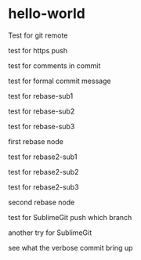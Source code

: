 # hello-world
Test for git remote

test for https push

test for comments in commit

test for formal commit message

test for rebase-sub1

test for rebase-sub2

test for rebase-sub3

first rebase node

test for rebase2-sub1

test for rebase2-sub2

test for rebase2-sub3

second rebase node

test for SublimeGit push which branch

another try for SublimeGit

see what the verbose commit bring up